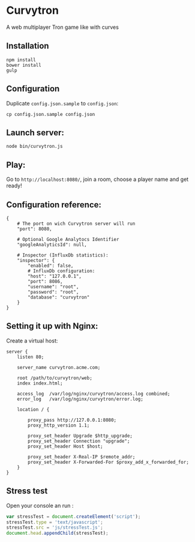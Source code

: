 Curvytron
=========

A web multiplayer Tron game like with curves

## Installation

    npm install
    bower install
    gulp

## Configuration

Duplicate `config.json.sample` to `config.json`:

    cp config.json.sample config.json

## Launch server:

    node bin/curvytron.js

## Play:

Go to `http://localhost:8080/`, join a room, choose a player name and get ready!

## Configuration reference:

```
{
    # The port on wich Curvytron server will run
    "port": 8080,

    # Optional Google Analytocs Identifier
    "googleAnalyticsId": null,

    # Inspector (InfluxDb statistics):
    "inspector": {
        "enabled": false,
        # InfluxDb configuration:
        "host": "127.0.0.1",
        "port": 8086,
        "username": "root",
        "password": "root",
        "database": "curvytron"
    }
}
```

## Setting it up with Nginx:

Create a virtual host:

```
server {
    listen 80;

    server_name curvytron.acme.com;

    root /path/to/curvytron/web;
    index index.html;

    access_log  /var/log/nginx/curvytron/access.log combined;
    error_log   /var/log/nginx/curvytron/error.log;

    location / {

        proxy_pass http://127.0.0.1:8080;
        proxy_http_version 1.1;

        proxy_set_header Upgrade $http_upgrade;
        proxy_set_header Connection "upgrade";
        proxy_set_header Host $host;

        proxy_set_header X-Real-IP $remote_addr;
        proxy_set_header X-Forwarded-For $proxy_add_x_forwarded_for;
    }
}
```

## Stress test

Open your console an run :

```js
var stressTest = document.createElement('script');
stressTest.type = 'text/javascript';
stressTest.src = 'js/stressTest.js';
document.head.appendChild(stressTest);
```

